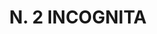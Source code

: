 ---
title: "N. 2 INCOGNITA"
plant-name: "N. 2"
plant-number: "002"
plant-img1: "/assets/img/plant002_verso.jpg"
plant-img2: "/assets/img/plant002.jpg"
plant-xml: "/assets/xml/plant002.xml"
plant-title: "N. 2 INCOGNITA"
plant-taxon-link: "http://www.worldfloraonline.org/taxon/wfo-0000439333"
plant-taxon-content: "[Sambucus racemosa L.]"
layout: single-xml
---